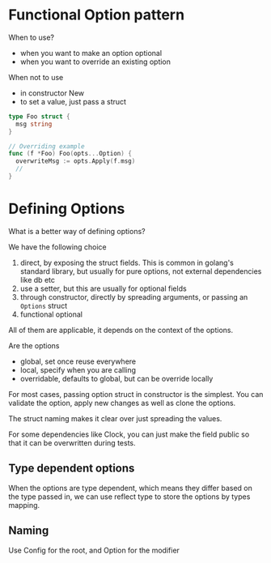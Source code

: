 # Functional Option pattern

When to use?
- when you want to make an option optional
- when you want to override an existing option

When not to use
- in constructor New
- to set a value, just pass a struct

```go
type Foo struct {
  msg string
}

// Overriding example
func (f *Foo) Foo(opts...Option) {
  overwriteMsg := opts.Apply(f.msg)
  // 
}
```

# Defining Options

What is a better way of defining options?

We have the following choice

1. direct, by exposing the struct fields. This is common in golang's standard library, but usually for pure options, not external dependencies like db etc
2. use a setter, but this are usually for optional fields
3. through constructor, directly by spreading arguments, or passing an `Options` struct
4. functional optional

All of them are applicable, it depends on the context of the options.

Are the options
- global, set once reuse everywhere
- local, specify when you are calling
- overridable, defaults to global, but can be override locally

For most cases, passing option struct in constructor is the simplest. You can validate the option, apply new changes as well as clone the options.

The struct naming makes it clear over just spreading the values.

For some dependencies like Clock, you can just make the field public so that it can be overwritten during tests.

## Type dependent options

When the options are type dependent, which means they differ based on the type passed in, we can use reflect type to store the options by types mapping.


## Naming

Use Config for the root, and Option for the modifier
